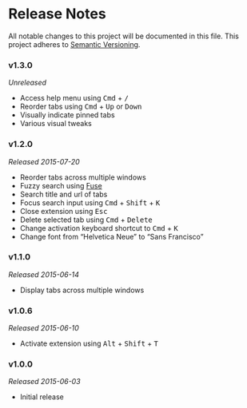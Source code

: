 # Release Notes
All notable changes to this project will be documented in this file.
This project adheres to [Semantic Versioning](http://semver.org/).

### v1.3.0
*Unreleased*

* Access help menu using <kbd>Cmd</kbd> + <kbd>/</kbd>
* Reorder tabs using <kbd>Cmd</kbd> + <kbd>Up</kbd> or <kbd>Down</kbd>
* Visually indicate pinned tabs
* Various visual tweaks

### v1.2.0
*Released 2015-07-20*

* Reorder tabs across multiple windows
* Fuzzy search using [Fuse](https://github.com/krisk/Fuse)
* Search title and url of tabs
* Focus search input using <kbd>Cmd</kbd> + <kbd>Shift</kbd> + <kbd>K</kbd>
* Close extension using <kbd>Esc</kbd>
* Delete selected tab using <kbd>Cmd</kbd> + <kbd>Delete</kbd>
* Change activation keyboard shortcut to <kbd>Cmd</kbd> + <kbd>K</kbd>
* Change font from “Helvetica Neue” to “Sans Francisco”

### v1.1.0
*Released 2015-06-14*

* Display tabs across multiple windows

### v1.0.6
*Released 2015-06-10*

* Activate extension using <kbd>Alt</kbd> + <kbd>Shift</kbd> + <kbd>T</kbd> 

### v1.0.0
*Released 2015-06-03*

* Initial release

